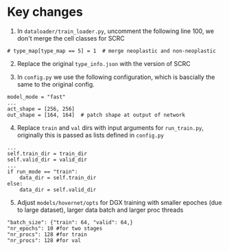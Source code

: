 # Key changes

1. In `dataloader/train_loader.py`, uncomment the following line 100,
we don't merge the cell classes for SCRC

```
# type_map[type_map == 5] = 1  # merge neoplastic and non-neoplastic
```

2. Replace the original `type_info.json` with the version of SCRC

3. In `config.py` we use the following configuration, which is bascially the same to the original config.

```
model_mode = "fast"
...
act_shape = [256, 256]
out_shape = [164, 164]  # patch shape at output of network
```

4. Replace `train` and `val` dirs with input arguments for `run_train.py`, originally this is passed as lists defined in `config.py`

```
...
self.train_dir = train_dir
self.valid_dir = valid_dir
...
if run_mode == "train":
    data_dir = self.train_dir
else:
    data_dir = self.valid_dir
```

5. Adjust `models/hovernet/opts` for DGX training with smaller epoches (due to large dataset), larger data batch and larger proc threads
```
"batch_size": {"train": 64, "valid": 64,}
"nr_epochs": 10 #for two stages
"nr_procs": 128 #for train
"nr_procs": 128 #for val
```